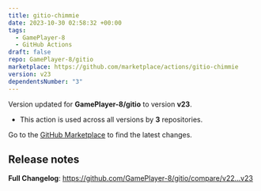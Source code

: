 ```yaml
---
title: gitio-chimmie
date: 2023-10-30 02:58:32 +00:00
tags:
  - GamePlayer-8
  - GitHub Actions
draft: false
repo: GamePlayer-8/gitio
marketplace: https://github.com/marketplace/actions/gitio-chimmie
version: v23
dependentsNumber: "3"
---
```



Version updated for **GamePlayer-8/gitio** to version **v23**.
- This action is used across all versions by **3** repositories.

Go to the [GitHub Marketplace](https://github.com/marketplace/actions/gitio-chimmie) to find the latest changes.

## Release notes

**Full Changelog**: https://github.com/GamePlayer-8/gitio/compare/v22...v23
